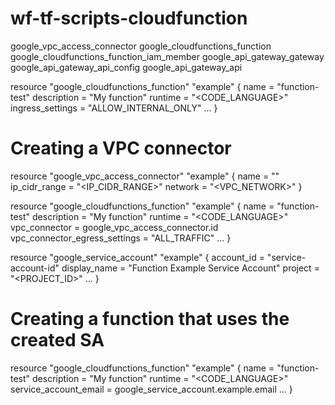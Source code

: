 # wf-tf-scripts-cloudfunction

google_vpc_access_connector
google_cloudfunctions_function
google_cloudfunctions_function_iam_member
google_api_gateway_gateway
google_api_gateway_api_config
google_api_gateway_api


resource "google_cloudfunctions_function" "example" {
 name              = "function-test"
 description       = "My function"
 runtime           = "<CODE_LANGUAGE>"
 ingress_settings = "ALLOW_INTERNAL_ONLY"
 ...
}

# Creating a VPC connector
resource "google_vpc_access_connector" "example" {
  name          = "<VPC-CONNECTOR-NAME>"
  ip_cidr_range = "<IP_CIDR_RANGE>"
  network       = "<VPC_NETWORK>"
}


resource "google_cloudfunctions_function" "example" {
 name                            = "function-test"
 description                     = "My function"
 runtime                         = "<CODE_LANGUAGE>"
 vpc_connector                 = google_vpc_access_connector.id
 vpc_connector_egress_settings = "ALL_TRAFFIC"
 ...
}

resource "google_service_account" "example" {
 account_id   = "service-account-id"
 display_name = "Function Example Service Account"
 project      = "<PROJECT_ID>"
 ...
}

# Creating a function that uses the created SA
resource "google_cloudfunctions_function" "example" {
 name                  = "function-test"
 description           = "My function"
 runtime               = "<CODE_LANGUAGE>"
 service_account_email = google_service_account.example.email
 ...
}
